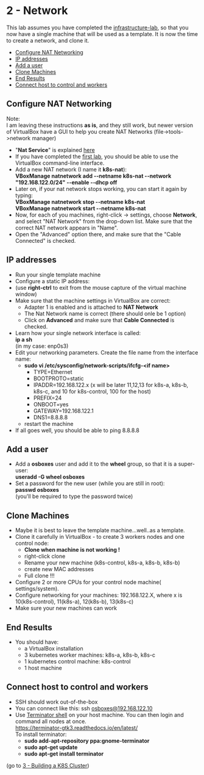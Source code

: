 # 2 - Network

This lab assumes you have completed the [infrastructure-lab](https://github.com/YuvalShaul/kubernetes/tree/main/labs/k8s-VirtualBox/A-build/1-infastructure-lab), so that you now have a single machine that will be used as a template.
It is now the time to create a network, and clone it.

- [Configure NAT Networking](#Configure-NAT-Networking)
- [IP addresses](#IP-addresses)
- [Add a user](#Add-a-user)
- [Clone Machines](#Clone-Machines)
- [End Results](#End-Results)
- [Connect host to control and workers](#Connect-host-to-control-and-workers)


## Configure NAT Networking

Note:  
I am leaving these instructions **as is**, and they still work, but newer version of VirtualBox have a GUI to help you create NAT Networks (file->tools->network manager)  

- "**Nat Service**" is explained [here](https://www.virtualbox.org/manual/ch06.html#network_nat_service)
- If you have completed the [first lab](https://github.com/YuvalShaul/kubernetes/tree/main/labs/k8s-VirtualBox/1-infastructure-lab), you should be able to use the VirtualBox command-line interface.
- Add a new NAT network (I name it **k8s-nat**):  
   **VBoxManage natnetwork add --netname k8s-nat --network "192.168.122.0/24" --enable --dhcp off**
- Later on, if your nat network stops working, you can start it again by typing:  
**VBoxManage natnetwork stop  --netname k8s-nat**  
**VBoxManage natnetwork start --netname k8s-nat**
- Now, for each of you machines, right-click -> settings, choose **Network**,  and select "NAT Network" from the drop-down list. Make sure that the correct NAT network appears in "Name".
- Open the "Advanced" option there, and make sure that the "Cable Connected" is checked.


## IP addresses

- Run your single template machine
- Configure a static IP address:
- (use **right-ctrl** to exit from the mouse capture of the virtual machine window)
- Make sure that the machine settings in VirtualBox are correct:
  - Adapter 1 is enabled and is attached to **NAT Network**
  - The Nat Network name is correct (there should onle be 1 option)
  - Click on **Advanced** and make sure that **Cable Connected** is checked.
- Learn how your single network interface is called:  
**ip a sh**  
(in my case: enp0s3)
- Edit your networking parameters. Create the file name from the interface name:  
  - **sudo vi /etc/sysconfig/network-scripts/ifcfg-\<if name\>**
    - TYPE=Ethernet
    - BOOTPROTO=static
    - IPADDR=192.168.122.x 
    (x will be later 11,12,13 for k8s-a, k8s-b, k8s-c, and 10 for k8s-control, 100 for the host)
    - PREFIX=24
    - ONBOOT=yes
    - GATEWAY=192.168.122.1
    - DNS1=8.8.8.8
  - restart the machine
- If all goes well, you should be able to ping 8.8.8.8


## Add a user
- Add a **osboxes** user and add it to the **wheel** group, so that it is a super-user:  
**useradd -G wheel osboxes**
- Set a password for the new user (while you are still in root):  
**passwd osboxes**  
(you'll be required to type the password twice)

## Clone Machines

- Maybe it is best to leave the template machine...well..as a template.
- Clone it carefully in VirtualBox - to create 3 workers nodes and one control node:
  - **Clone when machine is not working !**
  - right-click clone
  - Rename your new machine (k8s-control, k8s-a, k8s-b, k8s-b)
  - create new MAC addresses
  - Full clone !!!
- Configure 2 or more CPUs for your control node machine( settings/system).
- Configure networking for your machines:
192.168.122.X, where x is 10(k8s-control), 11(k8s-a), 12(k8s-b), 13(k8s-c)
- Make sure your new machines can work


## End Results

- You should have:
  - a VirtualBox installation
  - 3 kubernetes worker machines: k8s-a, k8s-b, k8s-c
  - 1 kubernetes control machine: k8s-control
  - 1 host machine



## Connect host to control and workers

- SSH should work out-of-the-box
- You can connect like this:
          ssh osboxes@192.168.122.10
- Use [Terminator shell](https://dev.to/xeroxism/how-to-install-terminator-a-linux-terminal-emulator-on-steroids-1m3h) on your host machine.
You can then login and command all nodes at once.  
https://terminator-gtk3.readthedocs.io/en/latest/  
To install terminator:
  - **sudo add-apt-repository ppa:gnome-terminator**
  - **sudo apt-get update**
  - **sudo apt-get install terminator**

(go to [3 - Building a K8S Cluster](https://github.com/YuvalShaul/k8s/blob/main/infrastructure/cluster/3-building-a-cluster.md))  

